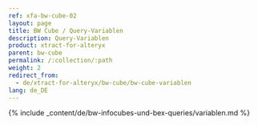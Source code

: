```yaml
---
ref: xfa-bw-cube-02
layout: page
title: BW Cube / Query-Variablen
description: Query-Variablen
product: xtract-for-alteryx
parent: bw-cube
permalink: /:collection/:path
weight: 2
redirect_from:
  - de/xtract-for-alteryx/bw-cube/bw-cube-variablen
lang: de_DE
---
```


{% include _content/de/bw-infocubes-und-bex-queries/variablen.md %}


